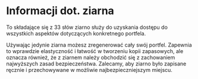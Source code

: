 # Informacji dot. ziarna

To składające się z 33 słów ziarno służy do uzyskania dostępu do wszystkich aspektów dotyczących konkretnego portfela.

Używając jedynie ziarna możesz zregenerować cały swój portfel. Zapewnia to wprawdzie elastyczność i łatwość w tworzeniu kopii zapasowych, ale oznacza również, że z ziarnem należy obchodzić się z zachowaniem najwyższych zasad bezpieczeństwa. Zalecamy, aby ziarno było zapisane ręcznie i przechowywane w możliwie najbezpieczniejszym miejscu.
